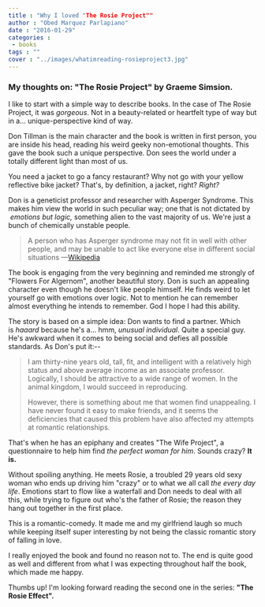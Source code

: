 ```yaml
---
title : "Why I loved "The Rosie Project""
author : "Obed Marquez Parlapiano"
date : "2016-01-29"
categories : 
 - books
tags : ""
cover : "../images/whatimreading-rosieproject3.jpg"
---
```


### My thoughts on: "The Rosie Project" by Graeme Simsion.

I like to start with a simple way to describe books. In the case of The Rosie Project, it was _gorgeous_. Not in a beauty-related or heartfelt type of way but in a... unique-perspective kind of way.

Don Tillman is the main character and the book is written in first person, you are inside his head, reading his weird geeky non-emotional thoughts. This gave the book such a unique perspective. Don sees the world under a totally different light than most of us.

You need a jacket to go a fancy restaurant? Why not go with your yellow reflective bike jacket? That's, by definition, a jacket, right? _Right?_

Don is a geneticist professor and researcher with Asperger Syndrome. This makes him view the world in such peculiar way; one that is not dictated by  _emotions but logic,_ something alien to the vast majority of us. We're just a bunch of chemically unstable people.

> A person who has Asperger syndrome may not fit in well with other people, and may be unable to act like everyone else in different social situations —[Wikipedia](https://simple.wikipedia.org/wiki/Asperger_syndrome)

The book is engaging from the very beginning and reminded me strongly of "Flowers For Algernom", another beautiful story. Don is such an appealing character even though he doesn't like people himself. He finds weird to let yourself go with emotions over logic. Not to mention he can remember almost everything he intends to remember. God I hope I had this ability.

The story is based on a simple idea: Don wants to find a partner. Which is _haaard_ because he's a... hmm, _unusual individual_. Quite a special guy. He's awkward when it comes to being social and defies all possible standards. As Don's put it:--

> I am thirty-nine years old, tall, fit, and intelligent with a relatively high status and above average income as an associate professor. Logically, I should be attractive to a wide range of women. In the animal kingdom, I would succeed in reproducing.
> 
> However, there is something about me that women find unappealing. I have never found it easy to make friends, and it seems the deficiencies that caused this problem have also affected my attempts at romantic relationships.

That's when he has an epiphany and creates "The Wife Project", a questionnaire to help him find _the perfect woman for him_. Sounds crazy? **It is.**

Without spoiling anything. He meets Rosie, a troubled 29 years old sexy woman who ends up driving him "crazy" or to what we all call _the every day life_. Emotions start to flow like a waterfall and Don needs to deal with all this, while trying to figure out who's the father of Rosie; the reason they hang out together in the first place.

This is a romantic-comedy. It made me and my girlfriend laugh so much while keeping itself super interesting by not being the classic romantic story of falling in love.

I really enjoyed the book and found no reason not to. The end is quite good as well and different from what I was expecting throughout half the book, which made me happy.

Thumbs up! I'm looking forward reading the second one in the series: **"The Rosie Effect".**
